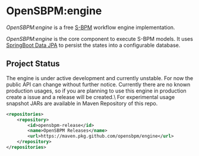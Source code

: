 # OpenSBPM:engine
*OpenSBPM:engine* is a free [S-BPM](https://en.wikipedia.org/wiki/Subject-oriented_business_process_management) workflow engine implementation.

*OpenSBPM:engine* is the core component to execute S-BPM models. It uses [SpringBoot Data JPA](https://spring.io/projects/spring-data-jpa) 
to persist the states into a configurable database.

## Project Status
The engine is under active development and currently unstable. For now the 
public API can change without further notice. Currently there are no known 
production usages, so if you are planning to use this engine in production 
create a issue and a release will be created.\\
For experimental usage snapshot JARs are available in Maven Repository of this repo.

```xml
<repositories>
    <repository>
        <id>opensbpm-release</id>
        <name>OpenSBPM Releases</name>
        <url>https://maven.pkg.github.com/opensbpm/engine</url>
    </repository>
</repositories>
```

